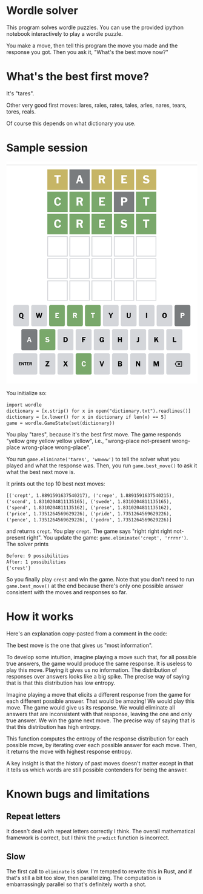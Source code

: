 # Wordle solver

This program solves wordle puzzles. You can use the provided ipython notebook
interactively to play a wordle puzzle.

You make a move, then tell this program the move you made and the response you
got. Then you ask it, "What's the best move now?"

# What's the best first move?

It's "tares".

Other very good first moves: lares, rales, rates, tales, arles, nares, tears, tores, reals.

Of course this depends on what dictionary you use.

# Sample session

![sample session](./session.png)

You initialize so:

```
import wordle
dictionary = [x.strip() for x in open("dictionary.txt").readlines()]
dictionary = [x.lower() for x in dictionary if len(x) == 5]
game = wordle.GameState(set(dictionary))
```

You play "tares", because it's the best first move. The game responds "yellow
grey yellow yellow yellow", i.e., "wrong-place not-present wrong-place
wrong-place wrong-place".

You run `game.eliminate('tares', 'wnwww')` to tell the solver what you played
and what the response was. Then, you run `game.best_move()` to ask it what the
best next move is.

It prints out the top 10 best next moves:

```
[('crept', 1.8891591637540217), ('crepe', 1.8891591637540215), ('scend', 1.8310204811135165), ('swede', 1.8310204811135165), ('spend', 1.8310204811135162), ('prese', 1.8310204811135162), ('price', 1.7351264569629226), ('pride', 1.7351264569629226), ('pence', 1.7351264569629226), ('pedro', 1.7351264569629226)]
```

and returns `crept`. You play `crept`. The game says "right right right
not-present right". You update the game: `game.eliminate('crept', 'rrrnr')`. The
solver prints

```
Before: 9 possibilities
After: 1 possibilities
{'crest'}
```

So you finally play `crest` and win the game. Note that you don't need to run
`game.best_move()` at the end because there's only one possible answer
consistent with the moves and responses so far.

# How it works

Here's an explanation copy-pasted from a comment in the code:

The best move is the one that gives us "most information".

To develop some intuition, imagine playing a move such that, for all
possible true answers, the game would produce the same response. It is
useless to play this move. Playing it gives us no information. The
distribution of responses over answers looks like a big spike. The
precise way of saying that is that this distribution has low entropy.

Imagine playing a move that elicits a different response from the game
for each different possible answer. That would be amazing! We would
play this move. The game would give us its response. We would eliminate
all answers that are inconsistent with that response, leaving the one
and only true answer. We win the game next move. The precise way of
saying that is that this distribution has high entropy.

This function computes the entropy of the response distribution for
each possible move, by iterating over each possible answer for each
move. Then, it returns the move with highest response entropy.

A key insight is that the history of past moves doesn't matter except
in that it tells us which words are still possible contenders for being
the answer.

# Known bugs and limitations

## Repeat letters
It doesn't deal with repeat letters correctly I think. The overall mathematical
framework is correct, but I think the `predict` function is incorrect.

## Slow
The first call to `eliminate` is slow. I'm tempted to rewrite this in Rust, and if 
that's still a bit too slow, then parallelizing. The computation is embarrassingly
parallel so that's definitely worth a shot.
